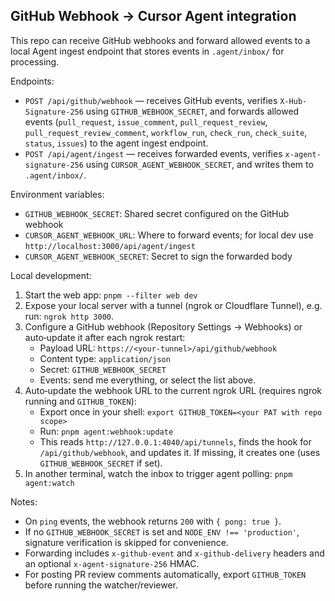 ## GitHub Webhook → Cursor Agent integration

This repo can receive GitHub webhooks and forward allowed events to a local Agent ingest endpoint that stores events in `.agent/inbox/` for processing.

Endpoints:
- `POST /api/github/webhook` — receives GitHub events, verifies `X-Hub-Signature-256` using `GITHUB_WEBHOOK_SECRET`, and forwards allowed events (`pull_request`, `issue_comment`, `pull_request_review`, `pull_request_review_comment`, `workflow_run`, `check_run`, `check_suite`, `status`, `issues`) to the agent ingest endpoint.
- `POST /api/agent/ingest` — receives forwarded events, verifies `x-agent-signature-256` using `CURSOR_AGENT_WEBHOOK_SECRET`, and writes them to `.agent/inbox/`.

Environment variables:
- `GITHUB_WEBHOOK_SECRET`: Shared secret configured on the GitHub webhook
- `CURSOR_AGENT_WEBHOOK_URL`: Where to forward events; for local dev use `http://localhost:3000/api/agent/ingest`
- `CURSOR_AGENT_WEBHOOK_SECRET`: Secret to sign the forwarded body

Local development:
1. Start the web app: `pnpm --filter web dev`
2. Expose your local server with a tunnel (ngrok or Cloudflare Tunnel), e.g. run: `ngrok http 3000`.
3. Configure a GitHub webhook (Repository Settings → Webhooks) or auto‑update it after each ngrok restart:
   - Payload URL: `https://<your-tunnel>/api/github/webhook`
   - Content type: `application/json`
   - Secret: `GITHUB_WEBHOOK_SECRET`
   - Events: send me everything, or select the list above.
4. Auto‑update the webhook URL to the current ngrok URL (requires ngrok running and `GITHUB_TOKEN`):
   - Export once in your shell: `export GITHUB_TOKEN=<your PAT with repo scope>`
   - Run: `pnpm agent:webhook:update`
   - This reads `http://127.0.0.1:4040/api/tunnels`, finds the hook for `/api/github/webhook`, and updates it. If missing, it creates one (uses `GITHUB_WEBHOOK_SECRET` if set).
5. In another terminal, watch the inbox to trigger agent polling: `pnpm agent:watch`

Notes:
- On `ping` events, the webhook returns `200` with `{ pong: true }`.
- If no `GITHUB_WEBHOOK_SECRET` is set and `NODE_ENV !== 'production'`, signature verification is skipped for convenience.
- Forwarding includes `x-github-event` and `x-github-delivery` headers and an optional `x-agent-signature-256` HMAC.
- For posting PR review comments automatically, export `GITHUB_TOKEN` before running the watcher/reviewer.
